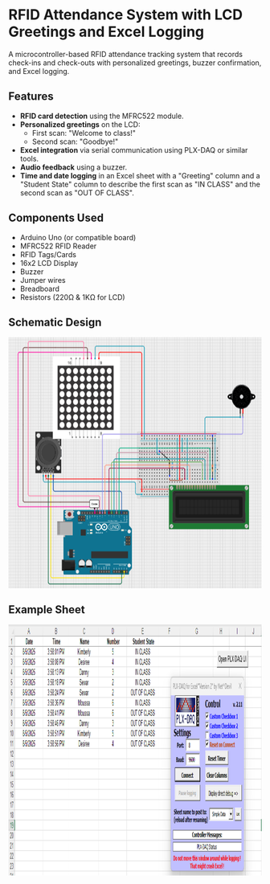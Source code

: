 # RFID Attendance System with LCD Greetings and Excel Logging

A microcontroller-based RFID attendance tracking system that records check-ins and check-outs with personalized greetings, buzzer confirmation, and Excel logging.

## Features
- **RFID card detection** using the MFRC522 module.
- **Personalized greetings** on the LCD:
  - First scan: "Welcome to class!"
  - Second scan: "Goodbye!"
- **Excel integration** via serial communication using PLX-DAQ or similar tools.
- **Audio feedback** using a buzzer.
- **Time and date logging** in an Excel sheet with a "Greeting" column and a "Student State" column to describe the first scan as "IN CLASS" and the second scan as "OUT OF CLASS".

## Components Used
- Arduino Uno (or compatible board)
- MFRC522 RFID Reader
- RFID Tags/Cards
- 16x2 LCD Display
- Buzzer
- Jumper wires
- Breadboard
- Resistors (220Ω & 1KΩ for LCD)


## Schematic Design
<img src=https://github.com/SewarYousef/AttendanceSheetSystem/blob/5dad356ac9f7859a466c948d95ae177a4531dd7f/Diagram%20.png align="center" height="500" width="650"/>

## Example Sheet 
<img src=https://github.com/SewarYousef/AttendanceSheetSystem/blob/b99bf5b0b3375fe8142f9a893bbe63e0fe258ec6/Example%20Sheet.png align="center" height="500" width="650"/>
